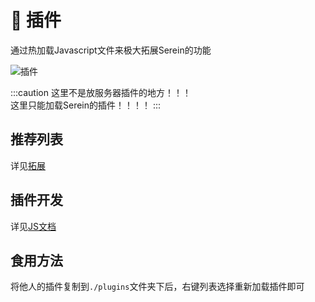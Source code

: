 
# 🧩 插件

通过热加载Javascript文件来极大拓展Serein的功能

![插件](/img/javacriptplugins.png)

:::caution
这里不是放服务器插件的地方！！！  
这里只能加载Serein的插件！！！！
:::

## 推荐列表

详见[拓展](https://market.serein.cc/resources)

## 插件开发

详见[JS文档](../development)

## 食用方法

将他人的插件复制到`./plugins`文件夹下后，右键列表选择重新加载插件即可
